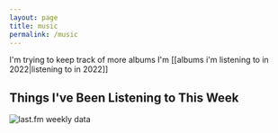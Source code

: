 ```yaml
---
layout: page
title: music
permalink: /music
---
```


I'm trying to keep track of more albums I'm [[albums i'm listening to in 2022|listening to in 2022]]

## Things I've Been Listening to This Week

<img src="https://www.tapmusic.net/collage.php?user=thursdayswaitin&type=7day&size=4x4&caption=true" alt="last.fm weekly data">

